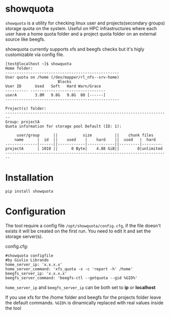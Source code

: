 # showquota
`showquota` is a utility for checking linux user and projects(secondary groups) storage quota on the system. Useful on HPC infrastructures where each user have a home quota folder and a project quota folder on an external source like beegfs.

 showquota currently supports xfs and beegfs checks but it's higly customizable via config file.
 
 ```
[test@localhost ~]$ showquota
Home folder:
--------------------------------------------------
User quota on /home (/dev/mapper/rl_nfs--srv-home)
                        Blocks
User ID      Used   Soft   Hard Warn/Grace
---------- ---------------------------------
userA        3.8M   9.8G   9.8G  00 [------]
--------------------------------------------------

Project(s) folder:
------------------------------------------------------------------------
Group: projectA
Quota information for storage pool Default (ID: 1):

      user/group      ||           size          ||    chunk files
     name      |  id  ||    used    |    hard    ||  used   |  hard
--------------|------||------------|------------||---------|---------
projectA      | 1010 ||      0 Byte|    4.88 GiB||        0|unlimited
------------------------------------------------------------------------
```



# Installation
```
pip install showquota
```


# Configuration

The tool require a config file `/opt/showquota/config.cfg`, if the file doesn't exists it will be created on the first run.
You need to edit it and set the storage server(s).


config.cfg:
```
#showquota configfile
#by Giulio Librando
home_server_ip: 'x.x.x.x'
home_server_command: 'xfs_quota -x -c 'report -h' /home'
beegfs_server_ip: 'x.x.x.x'
beegfs_server_command: 'beegfs-ctl --getquota --gid %GID%'
```

`home_server_ip` and `beegfs_server_ip` can be both set to **ip** or **localhost**

If you use xfs for the /home folder and beegfs for the projects folder leave the default commands. 
`%GID%` is dinamically replaced with real values inside the tool



